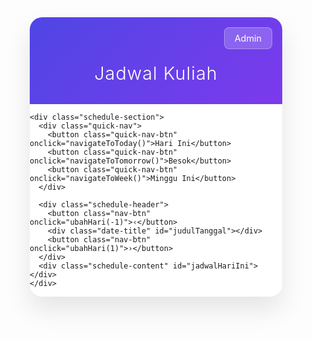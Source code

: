 <!DOCTYPE html>
<html lang="id">
<head>
  <meta charset="UTF-8">
  <meta name="viewport" content="width=device-width, initial-scale=1.0">
  <title>Jadwal Kuliah</title>
  <style>
    * {
      margin: 0;
      padding: 0;
      box-sizing: border-box;
    }

    body {
      font-family: 'Segoe UI', Tahoma, Geneva, Verdana, sans-serif;
      background: linear-gradient(135deg, #667eea 0%, #764ba2 100%);
      min-height: 100vh;
      padding: 20px;
      color: #333;
      line-height: 1.6;
    }

    .container {
      max-width: 800px;
      margin: 0 auto;
      background: rgba(255, 255, 255, 0.95);
      backdrop-filter: blur(10px);
      border-radius: 20px;
      box-shadow: 0 20px 40px rgba(0, 0, 0, 0.1);
      overflow: hidden;
    }

    .header {
      background: linear-gradient(135deg, #4f46e5, #7c3aed);
      color: white;
      text-align: center;
      padding: 2rem;
      position: relative;
    }

    .header h1 {
      font-size: 1.8rem;
      font-weight: 300;
      letter-spacing: 1px;
    }

    .admin-btn {
      position: absolute;
      top: 1rem;
      right: 1rem;
      background: rgba(255, 255, 255, 0.2);
      color: white;
      border: 1px solid rgba(255, 255, 255, 0.3);
      padding: 0.5rem 1rem;
      border-radius: 8px;
      text-decoration: none;
      font-size: 0.9rem;
      transition: all 0.3s ease;
    }

    .admin-btn:hover {
      background: rgba(255, 255, 255, 0.3);
      transform: translateY(-1px);
    }

    .schedule-section {
      padding: 2rem;
    }

    .schedule-header {
      display: flex;
      align-items: center;
      justify-content: space-between;
      background: linear-gradient(135deg, #f8fafc, #e2e8f0);
      padding: 1.5rem;
      border-radius: 15px;
      margin-bottom: 2rem;
      box-shadow: 0 4px 6px rgba(0, 0, 0, 0.05);
    }

    .nav-btn {
      background: #4f46e5;
      color: white;
      border: none;
      width: 40px;
      height: 40px;
      border-radius: 50%;
      display: flex;
      align-items: center;
      justify-content: center;
      cursor: pointer;
      transition: all 0.3s ease;
      font-size: 1.2rem;
    }

    .nav-btn:hover {
      background: #3730a3;
      transform: scale(1.1);
    }

    .date-title {
      font-size: 1.2rem;
      font-weight: 600;
      color: #374151;
      text-align: center;
      flex: 1;
    }

    .schedule-content {
      min-height: 200px;
    }

    .schedule-item {
      background: #fff;
      border: 1px solid #e5e7eb;
      border-radius: 15px;
      padding: 1.5rem;
      margin-bottom: 1rem;
      transition: all 0.3s ease;
      box-shadow: 0 2px 4px rgba(0, 0, 0, 0.05);
    }

    .schedule-item:hover {
      transform: translateY(-2px);
      box-shadow: 0 8px 16px rgba(0, 0, 0, 0.1);
    }

    .schedule-item:last-child {
      margin-bottom: 0;
    }

    .course-name {
      font-size: 1.1rem;
      font-weight: 600;
      color: #4f46e5;
      margin-bottom: 0.8rem;
    }

    .schedule-details {
      display: grid;
      gap: 0.5rem;
    }

    .schedule-detail {
      display: flex;
      align-items: center;
      font-size: 0.9rem;
      color: #6b7280;
    }

    .detail-label {
      font-weight: 500;
      min-width: 80px;
      color: #374151;
    }

    .no-schedule {
      text-align: center;
      color: #9ca3af;
      font-style: italic;
      padding: 3rem;
      font-size: 1.1rem;
    }

    .today-indicator {
      display: inline-block;
      background: #10b981;
      color: white;
      font-size: 0.7rem;
      padding: 0.2rem 0.5rem;
      border-radius: 10px;
      margin-left: 0.5rem;
      font-weight: 500;
    }

    .quick-nav {
      display: flex;
      justify-content: center;
      gap: 0.5rem;
      margin-bottom: 1.5rem;
      flex-wrap: wrap;
    }

    .quick-nav-btn {
      background: #f8fafc;
      border: 1px solid #e2e8f0;
      color: #374151;
      padding: 0.5rem 1rem;
      border-radius: 8px;
      cursor: pointer;
      transition: all 0.3s ease;
      font-size: 0.9rem;
    }

    .quick-nav-btn:hover {
      background: #4f46e5;
      color: white;
    }

    .quick-nav-btn.active {
      background: #4f46e5;
      color: white;
    }

    /* Responsive Design */
    @media (max-width: 768px) {
      .container {
        margin: 10px;
        border-radius: 15px;
      }

      .header {
        padding: 1.5rem;
      }

      .header h1 {
        font-size: 1.5rem;
      }

      .admin-btn {
        position: static;
        margin-top: 1rem;
      }

      .schedule-section {
        padding: 1.5rem;
      }

      .schedule-header {
        flex-direction: column;
        gap: 1rem;
        text-align: center;
      }

      .nav-btn {
        width: 35px;
        height: 35px;
      }

      .date-title {
        font-size: 1rem;
      }

      .schedule-item {
        padding: 1rem;
      }

      .quick-nav {
        justify-content: stretch;
      }

      .quick-nav-btn {
        flex: 1;
        text-align: center;
      }
    }

    @media (max-width: 480px) {
      body {
        padding: 10px;
      }

      .header h1 {
        font-size: 1.3rem;
      }

      .schedule-section {
        padding: 1rem;
      }

      .schedule-header {
        padding: 1rem;
      }
    }

    /* Animation */
    @keyframes fadeIn {
      from {
        opacity: 0;
        transform: translateY(20px);
      }
      to {
        opacity: 1;
        transform: translateY(0);
      }
    }

    .schedule-item {
      animation: fadeIn 0.5s ease-out;
    }
  </style>
</head>
<body>
  <div class="container">
    <div class="header">
      <h1>Jadwal Kuliah</h1>
      <a href="#" class="admin-btn" onclick="bukaAdmin()">Admin</a>
    </div>

    <div class="schedule-section">
      <div class="quick-nav">
        <button class="quick-nav-btn" onclick="navigateToToday()">Hari Ini</button>
        <button class="quick-nav-btn" onclick="navigateToTomorrow()">Besok</button>
        <button class="quick-nav-btn" onclick="navigateToWeek()">Minggu Ini</button>
      </div>

      <div class="schedule-header">
        <button class="nav-btn" onclick="ubahHari(-1)">‹</button>
        <div class="date-title" id="judulTanggal"></div>
        <button class="nav-btn" onclick="ubahHari(1)">›</button>
      </div>
      <div class="schedule-content" id="jadwalHariIni"></div>
    </div>
  </div>

  <script>
    // Sample data - in real implementation, this would come from localStorage or API
    let jadwalData = {
      '2025-05-26': [
        {
          matkul: 'Algoritma dan Pemrograman',
          jam: 'A – C [07:30 - 10:30]',
          dosen: 'Dr. phil. Dessy Seri Wahyuni, S.Kom., M.Eng.',
          ruangan: 'FTK.F.3.06.L - Lab Komputer TI 1 JD',
          mode: 'Luring',
          ket: 'Praktikum'
        },
        {
          matkul: 'Sistem Informasi',
          jam: 'G – H [13:30 - 15:30]',
          dosen: 'I Gede Bendesa Subawa, S.Pd., M.Kom.',
          ruangan: 'FTK.G.2.05 - Ruang Kuliah TPRL JD',
          mode: 'Luring',
          ket: ''
        }
      ],
      '2025-05-27': [
        {
          matkul: 'Basis Data',
          jam: 'B – D [08:30 - 11:30]',
          dosen: 'I Gusti Ayu Agung Diatri Indrawati, S.Kom., M.T.',
          ruangan: 'FTK.F.3.08.L - Lab Komputer TI 3 JD',
          mode: 'Luring',
          ket: 'Lab Session'
        }
      ]
    };

    let currentDate = new Date();

    function formatDate(date) {
      const yyyy = date.getFullYear();
      const mm = String(date.getMonth() + 1).padStart(2, '0');
      const dd = String(date.getDate()).padStart(2, '0');
      return `${yyyy}-${mm}-${dd}`;
    }

    function getHariTanggal(tanggalStr) {
      const hariList = ["Minggu", "Senin", "Selasa", "Rabu", "Kamis", "Jumat", "Sabtu"];
      const now = new Date();
      const besok = new Date(now);
      besok.setDate(now.getDate() + 1);
      const d = new Date(tanggalStr);
      const hari = hariList[d.getDay()];
      const tgl = `${String(d.getDate()).padStart(2, '0')}-${String(d.getMonth()+1).padStart(2,'0')}-${d.getFullYear()}`;

      let indicator = '';
      if (formatDate(now) === tanggalStr) {
        indicator = '<span class="today-indicator">HARI INI</span>';
        return `${hari}, ${tgl} ${indicator}`;
      }
      if (formatDate(besok) === tanggalStr) {
        indicator = '<span class="today-indicator">BESOK</span>';
        return `${hari}, ${tgl} ${indicator}`;
      }
      return `${hari}, ${tgl}`;
    }

    function tampilkanJadwal(tanggalStr) {
      const container = document.getElementById('jadwalHariIni');
      const header = document.getElementById('judulTanggal');
      header.innerHTML = getHariTanggal(tanggalStr);
      container.innerHTML = "";

      // Load data from localStorage if available
      const savedData = localStorage.getItem('jadwalKuliah');
      if (savedData) {
        jadwalData = JSON.parse(savedData);
      }

      const data = jadwalData[tanggalStr];
      if (!data || data.length === 0) {
        container.innerHTML = '<div class="no-schedule">Tidak ada jadwal kuliah</div>';
        return;
      }

      data.forEach((item) => {
        const div = document.createElement('div');
        div.className = "schedule-item";
        
        let detailsHtml = '';
        if (item.jam !== "Tidak Ditampilkan") {
          detailsHtml += `<div class="schedule-detail"><span class="detail-label">Waktu:</span> ${item.jam}</div>`;
        }
        detailsHtml += `<div class="schedule-detail"><span class="detail-label">Dosen:</span> ${item.dosen}</div>`;
        if (item.ruangan && item.ruangan !== "Tidak Ditampilkan") {
          detailsHtml += `<div class="schedule-detail"><span class="detail-label">Ruangan:</span> ${item.ruangan}</div>`;
        }
        if (item.mode) {
          detailsHtml += `<div class="schedule-detail"><span class="detail-label">Mode:</span> ${item.mode}</div>`;
        }
        if (item.ket) {
          detailsHtml += `<div class="schedule-detail"><span class="detail-label">Ket:</span> ${item.ket}</div>`;
        }

        div.innerHTML = `
          <div class="course-name">${item.matkul}</div>
          <div class="schedule-details">${detailsHtml}</div>
        `;
        container.appendChild(div);
      });
    }

    function ubahHari(offset) {
      currentDate.setDate(currentDate.getDate() + offset);
      const newTanggal = formatDate(currentDate);
      tampilkanJadwal(newTanggal);
    }

    function navigateToToday() {
      currentDate = new Date();
      const tanggalStr = formatDate(currentDate);
      tampilkanJadwal(tanggalStr);
    }

    function navigateToTomorrow() {
      currentDate = new Date();
      currentDate.setDate(currentDate.getDate() + 1);
      const tanggalStr = formatDate(currentDate);
      tampilkanJadwal(tanggalStr);
    }

    function navigateToWeek() {
      // Navigate to start of current week (Monday)
      const today = new Date();
      const dayOfWeek = today.getDay();
      const daysToMonday = dayOfWeek === 0 ? -6 : 1 - dayOfWeek;
      currentDate = new Date(today);
      currentDate.setDate(today.getDate() + daysToMonday);
      const tanggalStr = formatDate(currentDate);
      tampilkanJadwal(tanggalStr);
    }

    function bukaAdmin() {
      // In a real application, this would navigate to admin page
      // For demo purposes, we'll show an alert
      if (confirm('Buka halaman admin? (Dalam implementasi nyata, ini akan membuka halaman terpisah)')) {
        // This would normally be: window.location.href = 'admin.html';
        alert('Halaman admin akan dibuka di tab/window baru');
      }
    }

    // Auto-refresh every minute to update "today" indicators
    setInterval(() => {
      const currentTanggalStr = formatDate(currentDate);
      tampilkanJadwal(currentTanggalStr);
    }, 60000);

    window.onload = () => {
      const tanggalStr = formatDate(currentDate);
      tampilkanJadwal(tanggalStr);
    };
  </script>
</body>
</html>
